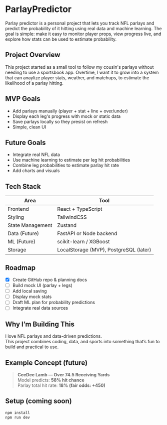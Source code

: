 # ParlayPredictor

Parlay predictor is a personal project that lets you track NFL parlays and predict the probability of it hitting using real data and machine learning. 
The goal is simple: make it easy to monitor player props, view progress live, and explore how stats can be used to estimate probability.

## Project Overview
This project started as a small tool to follow my cousin's parlays without needing to use a sportsbook app.
Overtime, I want it to grow into a system that can anaylize player stats, weather, and matchups, to estimate the likelihood of a parlay hitting.

## MVP Goals
- Add parlays manually (player + stat + line + over/under)
- Display each leg's progress with mock or static data
- Save parlays locally so they presist on refresh
- Simple, clean UI

## Future Goals
- Integrate real NFL data
- Use machine learning to estimate per leg hit probabilities
- Combine leg probabilities to estimate parlay hit rate
- Add charts and visuals

## Tech Stack
| Area | Tool |
|------|------|
| Frontend | React + TypeScript |
| Styling | TailwindCSS |
| State Management | Zustand |
| Data (Future) | FastAPI or Node backend |
| ML (Future) | scikit-learn / XGBoost |
| Storage | LocalStorage (MVP), PostgreSQL (later) |

## Roadmap
- [x] Create GitHub repo & planning docs  
- [ ] Build mock UI (parlay + legs)  
- [ ] Add local saving  
- [ ] Display mock stats  
- [ ] Draft ML plan for probability predictions  
- [ ] Integrate real data sources

## Why I’m Building This
I love NFL parlays and data-driven predictions.  
This project combines coding, data, and sports into something that’s fun to build and practical to use.

## Example Concept (future)
> **CeeDee Lamb — Over 74.5 Receiving Yards**  
> Model predicts: **58% hit chance**  
> Parlay total hit rate: **18% (fair odds: +450)**

## Setup (coming soon)
```bash
npm install
npm run dev
